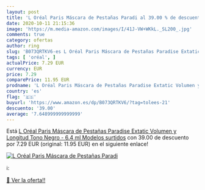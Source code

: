 ```yaml
---
layout: post
title: 'L Oréal Paris Máscara de Pestañas Paradi al 39.00 % de descuento'
date: 2020-10-11 21:15:36
image: 'https://m.media-amazon.com/images/I/41J-VW+WKkL._SL200_.jpg'
comments: true
category: ofertas
author: ring
slug: 'B073QRTKV6-es L Oréal Paris Máscara de Pestañas Paradise Extatic Volumen...'
tags: [ 'oréal', ]
actualPrice: 7.29 EUR
currency: EUR
price: 7.29
comparePrice: 11.95 EUR
prodname: 'L Oréal Paris Máscara de Pestañas Paradise Extatic Volumen y Longitud  Tono Negro - 6.4 ml  Modelos surtidos'
country: 'es'
flag: '🇪🇸'
buyurl: 'https://www.amazon.es/dp/B073QRTKV6/?tag=tolees-21'
descuento: '39.00'
average: '7.648999999999999'
---
```


Está [L Oréal Paris Máscara de Pestañas Paradise Extatic Volumen y Longitud  Tono Negro - 6.4 ml  Modelos surtidos](https://www.amazon.es/dp/B073QRTKV6/?tag=tolees-21) con 39.00 de descuento por 7.29 EUR (original: 11.95 EUR) en el siguiente enlace!

[![L Oréal Paris Máscara de Pestañas Paradi](https://m.media-amazon.com/images/I/41J-VW+WKkL._SL200_.jpg)](https://www.amazon.es/dp/B073QRTKV6/?tag=tolees-21)

ℹ️:


[🛒 Ver la oferta!!](https://www.amazon.es/dp/B073QRTKV6/?tag=tolees-21)
